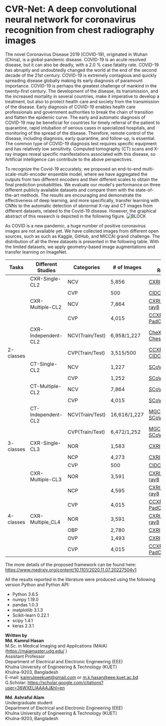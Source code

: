 # CVR-Net: A deep convolutional neural network for coronavirus recognition from chest radiography images

The novel Coronavirus Disease 2019 (COVID-19), originated in Wuhan (China), is a global pandemic disease. COVID-19 is an acute resolved disease, but it can also be deadly, with a 2.0 % case fatality rate. COVID-19 has abruptly and undoubtedly changed the world at the end of the second decade of the 21st century. COVID-19 is extremely contagious and quickly spreading disease globally making its early diagnosis of paramount importance. COVID-19 is perhaps the greatest challenge of mankind in the twenty-first century. The development of the disease, its transmission, and the increased mortality in several countries, make it imperative to develop a treatment, but also to protect health care and society from the transmission of the disease. Early diagnosis of COVID-19 enables health care professionals and government authorities to break the chain of transition and flatten the epidemic curve. The early and automatic diagnosis of COVID-19 may be beneficial for countries for timely referral of the patient to quarantine, rapid intubation of serious cases in specialized hospitals, and monitoring of the spread of the disease. Therefore, remote control of the disease, including diagnosis, early quarantine, and follow-up, is essential. The common type of COVID-19 diagnosis test requires specific equipment and has relatively low sensitivity. Computed tomography (CT) scans and X-ray images reveal specific manifestations associated with this disease, so Artificial intelligence can contribute to the above perspectives. 

To recognize the Covid-19 accurately, we proposed an end-to-end multi-scale-multi-encoder ensemble model, where we have aggregated the outputs from two different encoders and their different scales to obtain the final prediction probabilities. We evaluate our model's performance on three different publicly available datasets and compare them with the state-of-the-art methods. The results are encouraging and demonstrate the effectiveness of deep learning, and more specifically, transfer learning with CNNs to the automatic detection of abnormal X-ray and CT images from different datasets, related to the Covid-19 disease. However, the graphical abstract of this research is depicted in the following figure. 
![BLOCK](https://user-images.githubusercontent.com/32570071/87485156-edaabc80-c659-11ea-82f2-4540258af049.png) 

As COVID is a new pandemic, a huge number of positive coronavirus images are not available yet. We have collected images from different open sources, such as such as Kaggle, GitHub, and MICCAI grand challenge. The distribution of all the three datasets is presented in the following table. With the limited datasets, we apply geometry-based image augmentations and transfer learning on ImageNet. 

| Tasks      	| Different Studies    	| Categories      	| # of Images  	| Source References                                                                                                                                                                                          	| Modality 	|
|------------	|----------------------	|-----------------	|--------------	|------------------------------------------------------------------------------------------------------------------------------------------------------------------------------------------------------------	|----------	|
|            	| CXR-Single-CL2       	| NCV             	| 5,856        	| [CXRI](https://www.kaggle.com/paultimothymooney/chest-xray-pneumonia)                                                                                                                                      	| X-ray    	|
|            	|                      	| CVP             	| 500          	| [CIDC](https://github.com/ieee8023/covid-chestxray-dataset)                                                                                                                                                	| X-ray    	|
|            	| CXR-Multiple-CL2     	| NCV             	| 7,864        	| [CXRI](https://www.kaggle.com/paultimothymooney/chest-xray-pneumonia), [ChestX-ray8](https://nihcc.app.box.com/v/ChestXray-NIHCC)                                                                          	| X-ray    	|
|            	|                      	| CVP             	| 4,015        	| [CCXRI](https://www.sirm.org/category/senza-categoria/), [CIDC](https://github.com/ieee8023/covid-chestxray-dataset), [PadChest](https://bimcv.cipf.es/bimcv-projects/padchest/)                           	| X-ray    	|
|            	| CXR- Independent-CL2 	| NCV(Train/Test) 	| 6,958/1,227  	| [CheXpert](https://github.com/stanfordmlgroup/chexpert-labeler)+[CXRI](https://www.kaggle.com/paultimothymooney/chest-xray-pneumonia)/ [ChestX-ray8](https://nihcc.app.box.com/v/ChestXray-NIHCC)          	| X-ray    	|
| 2-classes  	|                      	| CVP(Train/Test) 	| 3,515/500    	| [CCXRI](https://www.sirm.org/category/senza-categoria/covid-19/)+[PadChest](https://bimcv.cipf.es/bimcv-projects/padchest/)/ [CIDC](https://github.com/ieee8023/covid-chestxray-dataset)                   	| X-ray    	|
|            	| CT-Single-CL2        	| NCV             	| 1,227        	| [SCoV](https://www.kaggle.com/plameneduardo/sarscov2-ctscan-datasetand)                                                                                                                                    	| CT       	|
|            	|                      	| CVP             	| 1,252        	| [SCoV](https://www.kaggle.com/plameneduardo/sarscov2-ctscan-datasetand)                                                                                                                                    	| CT       	|
|            	| CT-Multiple-CL2      	| NCV             	| 7,864        	| [SCoV](https://www.kaggle.com/plameneduardo/sarscov2-ctscan-datasetand), [CCII](https://nihcc.app.box.com/v/ChestXray-NIHCC), [MGC](https://github.com/UCSD-AI4H/COVID-CT)                                 	| CT       	|
|            	|                      	| CVP             	| 4,015        	| [SCoV](https://www.kaggle.com/plameneduardo/sarscov2-ctscan-dataset), [CCII](https://nihcc.app.box.com/v/ChestXray-NIHCC), [MGC](https://github.com/UCSD-AI4H/COVID-CT)                                    	| CT       	|
|            	| CT-Independent-CL2   	| NCV(Train/Test) 	| 16,616/1,227 	| [MGC](https://github.com/UCSD-AI4H/COVID-CT)+[CCII](https://nihcc.app.box.com/v/ChestXray-NIHCC)+[iCTCF](http://ictcf.biocuckoo.cn/)/ [SCoV](https://www.kaggle.com/plameneduardo/sarscov2-ctscan-dataset) 	| CT       	|
|            	|                      	| CVP(Train/Test) 	| 6,472/1,252  	| [MGC](https://github.com/UCSD-AI4H/COVID-CT)+[CCII](https://nihcc.app.box.com/v/ChestXray-NIHCC)+[iCTCF](http://ictcf.biocuckoo.cn/)/ [SCoV](https://www.kaggle.com/plameneduardo/sarscov2-ctscan-dataset) 	| CT       	|
| 3- classes 	| CXR-Single-CL3       	| NOR             	| 1,583        	| [CXRI](https://www.kaggle.com/paultimothymooney/chest-xray-pneumonia)                                                                                                                                      	| X-ray    	|
|            	|                      	| NCP             	| 4,273        	| [CXRI](https://www.kaggle.com/paultimothymooney/chest-xray-pneumonia)                                                                                                                                      	| X-ray    	|
|            	|                      	| CVP             	| 500          	| [CIDC](https://github.com/ieee8023/covid-chestxray-dataset)                                                                                                                                                	| X-ray    	|
|            	| CXR-Multiple-CL3     	| NOR             	| 3,591        	| [CXRI](https://www.kaggle.com/paultimothymooney/chest-xray-pneumonia), [ChestX-ray8](https://nihcc.app.box.com/v/ChestXray-NIHCC)                                                                          	| X-ray    	|
|            	|                      	| NCP             	| 4,595        	| [CXRI](https://www.kaggle.com/paultimothymooney/chest-xray-pneumonia), [ChestX-ray8](https://nihcc.app.box.com/v/ChestXray-NIHCC)                                                                          	| X-ray    	|
|            	|                      	| CVP             	| 4,015        	| [CCXRI](https://www.sirm.org/category/senza-categoria/covid-19/), [CIDC](https://github.com/ieee8023/covid-chestxray-dataset), [PadChest](https://bimcv.cipf.es/bimcv-projects/padchest/)                  	| X-ray    	|
| 4-classes  	| CXR-Multiple_CL4     	| NOR             	| 3,591        	| [CXRI](https://www.kaggle.com/paultimothymooney/chest-xray-pneumonia), [ChestX-ray8](https://nihcc.app.box.com/v/ChestXray-NIHCC)                                                                          	| X-ray    	|
|            	|                      	| OBP             	| 2,780        	| [CXRI](https://www.kaggle.com/paultimothymooney/chest-xray-pneumonia)                                                                                                                                      	| X-ray    	|
|            	|                      	| OVP             	| 1,493        	| [CXRI](https://www.kaggle.com/paultimothymooney/chest-xray-pneumonia)                                                                                                                                      	| X-ray    	|
|            	|                      	| CVP             	| 4,015        	| [CCXRI](https://www.sirm.org/category/senza-categoria/covid-19/), [CIDC](https://github.com/ieee8023/covid-chestxray-dataset), [PadChest](https://bimcv.cipf.es/bimcv-projects/padchest/)                  	| X-ray    	|


The more details of the proposed framework can be found here: <br>
https://www.medrxiv.org/content/10.1101/2020.11.07.20227504v1


All the results reported in the literature were produced using the following version Python and Python API:

<ul>
    <li>Python 3.6.5</li>
    <li>numpy 1.19.0</li>
    <li>pandas 1.0.3</li>
    <li>matplotlib 3.1.3</li>
    <li>Scikit-learn 0.22.1</li>
    <li>scipy 1.4.1</li>
    <li>keras 2.3.1</li>
   
</ul>


**Written by**<br>
**Md. Kamrul Hasan**  <br>
M.Sc. in Medical Imaging and Applications (MAIA)(https://maiamaster.udg.edu/ ) <br>
Assistant Professor <br>
Department of Electrical and Electronic Engineering (EEE) <br>
Khulna University of Engineering & Technology (KUET) <br>
Khulna-9203, Bangladesh <br>
E-mail: kamruleeekuet@gmail.com or m.k.hasan@eee.kuet.ac.bd<br>
G.Scholar: https://scholar.google.com/citations?user=36WXELIAAAAJ&hl=en



**Md. Ashraful Alam**  <br>
Undergraduate student <br>
Department of Electrical and Electronic Engineering (EEE) <br>
Khulna University of Engineering & Technology (KUET) <br>
Khulna-9203, Bangladesh <br>
